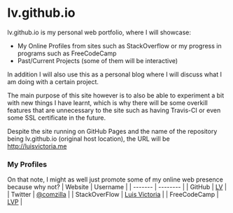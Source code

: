 # lv.github.io

lv.github.io is my personal web portfolio, where I will showcase:

- My Online Profiles from sites such as StackOverflow or my progress in programs such as FreeCodeCamp
- Past/Current Projects (some of them will be interactive)

In addition I will also use this as a personal blog where I will discuss what I am doing with a certain project.

The main purpose of this site however is to also be able to experiment a bit with new things I have learnt, which is why there will be some overkill features that are unnecessary to the site such as having Travis-CI or even some SSL certificate in the future.

Despite the site running on GitHub Pages and the name of the repository being lv.github.io (original host location), the URL will be http://luisvictoria.me

### My Profiles

On that note, I might as well just promote some of my online web presence because why not?
| Website | Username |
| ------- | -------- |
| GitHub | [LV](https://github.com/lv) |
| Twitter | [@comzilla](https://twitter.com/comzilla) |
| StackOverFlow | [Luis Victoria](https://stackoverflow.com/users/6442002/luis-victoria) |
| FreeCodeCamp | [LVP](https://www.freecodecamp.org/lvp) |
